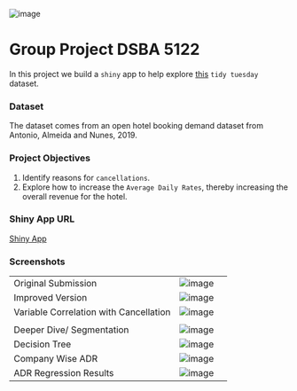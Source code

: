 ![image](https://i.imgur.com/lPK8Uwi.gif)
# Group Project DSBA 5122

In this project we build a `shiny` app to help explore [this](https://github.com/rfordatascience/tidytuesday/blob/master/data/2020/2020-02-11/readme.md) `tidy tuesday` dataset.

### Dataset
The dataset comes from an open hotel booking demand dataset from Antonio, Almeida and Nunes, 2019.

### Project Objectives
1. Identify reasons for `cancellations`.
2. Explore how to increase the `Average Daily Rates`, thereby increasing the overall revenue for the hotel.

### Shiny App URL

[Shiny App](https://abhijeetdtu.shinyapps.io/dsba5122/)

### Screenshots

||||
|--|--|--|
|Original Submission|![image](https://user-images.githubusercontent.com/6872080/102024197-87d47500-3d5e-11eb-91ba-e487ed2d6099.png)||
|Improved Version|![image](https://user-images.githubusercontent.com/6872080/102024226-c9fdb680-3d5e-11eb-87fe-5d898b916d1d.png)||
|Variable Correlation with Cancellation|![image](https://user-images.githubusercontent.com/6872080/102024237-e0a40d80-3d5e-11eb-8d17-943390c8860e.png)
||
|Deeper Dive/ Segmentation|![image](https://user-images.githubusercontent.com/6872080/102024257-07624400-3d5f-11eb-8442-48ebe3e54c4d.png)||
|Decision Tree|![image](https://user-images.githubusercontent.com/6872080/102024276-1a751400-3d5f-11eb-9e56-e24f31cb2cbe.png)||
|Company Wise ADR|![image](https://i.imgur.com/2vPpHe6.gif)||
|ADR Regression Results|![image](https://i.imgur.com/mU5UFj4.gif)||


